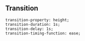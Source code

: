 ## Transition


```
transition-property: height; 
transition-duration: 1s;
transition-delay: 1s;
transition-timing-function: ease;
```
 
